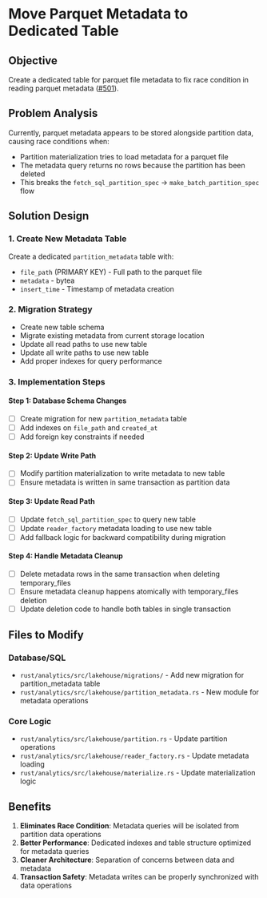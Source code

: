 # Move Parquet Metadata to Dedicated Table

## Objective
Create a dedicated table for parquet file metadata to fix race condition in reading parquet metadata ([#501](https://github.com/madesroches/micromegas/issues/501)).

## Problem Analysis
Currently, parquet metadata appears to be stored alongside partition data, causing race conditions when:
- Partition materialization tries to load metadata for a parquet file
- The metadata query returns no rows because the partition has been deleted
- This breaks the `fetch_sql_partition_spec` → `make_batch_partition_spec` flow

## Solution Design

### 1. Create New Metadata Table
Create a dedicated `partition_metadata` table with:
- `file_path` (PRIMARY KEY) - Full path to the parquet file
- `metadata` - bytea
- `insert_time` - Timestamp of metadata creation

### 2. Migration Strategy
- Create new table schema
- Migrate existing metadata from current storage location
- Update all read paths to use new table
- Update all write paths to use new table
- Add proper indexes for query performance

### 3. Implementation Steps

#### Step 1: Database Schema Changes
- [ ] Create migration for new `partition_metadata` table
- [ ] Add indexes on `file_path` and `created_at`
- [ ] Add foreign key constraints if needed

#### Step 2: Update Write Path
- [ ] Modify partition materialization to write metadata to new table
- [ ] Ensure metadata is written in same transaction as partition data

#### Step 3: Update Read Path
- [ ] Update `fetch_sql_partition_spec` to query new table
- [ ] Update `reader_factory` metadata loading to use new table
- [ ] Add fallback logic for backward compatibility during migration

#### Step 4: Handle Metadata Cleanup
- [ ] Delete metadata rows in the same transaction when deleting temporary_files
- [ ] Ensure metadata cleanup happens atomically with temporary_files deletion
- [ ] Update deletion code to handle both tables in single transaction

## Files to Modify

### Database/SQL
- `rust/analytics/src/lakehouse/migrations/` - Add new migration for partition_metadata table
- `rust/analytics/src/lakehouse/partition_metadata.rs` - New module for metadata operations

### Core Logic
- `rust/analytics/src/lakehouse/partition.rs` - Update partition operations
- `rust/analytics/src/lakehouse/reader_factory.rs` - Update metadata loading
- `rust/analytics/src/lakehouse/materialize.rs` - Update materialization logic

## Benefits
1. **Eliminates Race Condition**: Metadata queries will be isolated from partition data operations
2. **Better Performance**: Dedicated indexes and table structure optimized for metadata queries
3. **Cleaner Architecture**: Separation of concerns between data and metadata
5. **Transaction Safety**: Metadata writes can be properly synchronized with data operations

